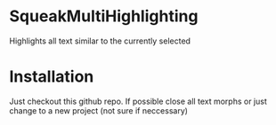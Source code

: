 # SqueakMultiHighlighting
Highlights all text similar to the currently selected

# Installation
Just checkout this github repo. If possible close all text morphs or just change to a new project (not sure if neccessary)
